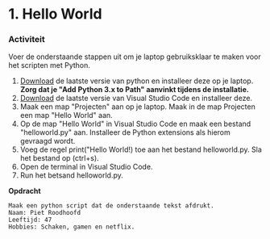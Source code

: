 # 1. Hello World

### Activiteit
Voer de onderstaande stappen uit om je laptop gebruiksklaar te maken voor het scripten met Python.
1. [Download](https://www.python.org/downloads/) de laatste versie van python en installeer deze op je laptop. **Zorg dat je "Add Python 3.x to Path" aanvinkt tijdens de installatie.**
2. [Download](https://code.visualstudio.com/download) de laatste versie van Visual Studio Code en installeer deze.
3. Maak een map "Projecten" aan op je laptop. Maak in de map Projecten een map "Hello World" aan.
4. Op de map "Hello World" in Visual Studio Code en maak een bestand "helloworld.py" aan. Installeer de Python extensions als hierom gevraagd wordt.
5. Voeg de regel print("Hello World!) toe aan het bestand helloworld.py. Sla het bestand op (ctrl+s).
6. Open de terminal in Visual Studio Code.
7. Run het betsand helloworld.py.

**Opdracht**
```
Maak een python script dat de onderstaande tekst afdrukt.
Naam: Piet Roodhoofd
Leeftijd: 47
Hobbies: Schaken, gamen en netflix.
```
